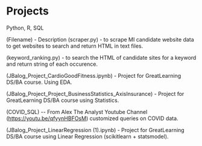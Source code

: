 # Projects
Python, R, SQL

(Filename) - Description
(scraper.py) - to scrape MI candidate website data to get websites to search and return HTML in text files.

(keyword_ranking.py) - to search the HTML of candidate sites for a keyword and return string of each occurence.

(JBalog_Project_CardioGoodFitness.ipynb) - Project for GreatLearning DS/BA course. Using EDA.

(JBalog_Project_Project_BusinessStatistics_AxisInsurance) - Project for GreatLearning DS/BA course using Statistics.

(COVID_SQL) -- From Alex The Analyst Youtube Channel (https://youtu.be/qfyynHBFOsM) customized queries on COVID data.

(JBalog_Project_LinearRegression (1).ipynb) - Project for GreatLearning DS/BA course using Linear Regression (scikitlearn + statsmodel).
